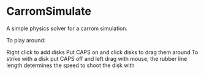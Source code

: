 # CarromSimulate
A simple physics solver for a carrom simulation.

To play around:

Right click to add disks
Put CAPS on and click disks to drag them around
To strike with a disk put CAPS off and left drag with mouse, the rubber line length determines the speed to shoot the disk with
